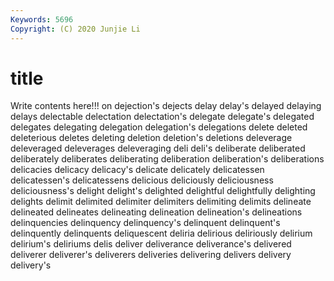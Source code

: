```yaml
---
Keywords: 5696
Copyright: (C) 2020 Junjie Li
---
```


# title

Write contents here!!!
on 
dejection's 
dejects 
delay 
delay's 
delayed 
delaying
delays 
delectable 
delectation 
delectation's 
delegate 
delegate's 
delegated 
delegates 
delegating 
delegation
delegation's 
delegations 
delete 
deleted 
deleterious 
deletes 
deleting 
deletion 
deletion's 
deletions
deleverage 
deleveraged 
deleverages 
deleveraging 
deli 
deli's 
deliberate 
deliberated 
deliberately 
deliberates
deliberating 
deliberation 
deliberation's 
deliberations 
delicacies 
delicacy 
delicacy's 
delicate 
delicately 
delicatessen
delicatessen's 
delicatessens 
delicious 
deliciously 
deliciousness 
deliciousness's 
delight 
delight's 
delighted 
delightful
delightfully 
delighting 
delights 
delimit 
delimited 
delimiter 
delimiters 
delimiting 
delimits 
delineate
delineated 
delineates 
delineating 
delineation 
delineation's 
delineations 
delinquencies 
delinquency 
delinquency's 
delinquent
delinquent's 
delinquently 
delinquents 
deliquescent 
deliria 
delirious 
deliriously 
delirium 
delirium's 
deliriums
delis 
deliver 
deliverance 
deliverance's 
delivered 
deliverer 
deliverer's 
deliverers 
deliveries 
delivering
delivers 
delivery 
delivery's 
